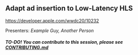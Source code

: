## Adapt ad insertion to Low-Latency HLS

https://developer.apple.com/wwdc20/10232

Presenters: _Example Guy, Another Person_

##### TO-DO! You can contribute to this session, please see [CONTRIBUTING.md](CONTRIBUTING.md)
